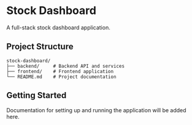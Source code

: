 # Stock Dashboard

A full-stack stock dashboard application.

## Project Structure

```
stock-dashboard/
├── backend/     # Backend API and services
├── frontend/    # Frontend application
└── README.md    # Project documentation
```

## Getting Started

Documentation for setting up and running the application will be added here.
